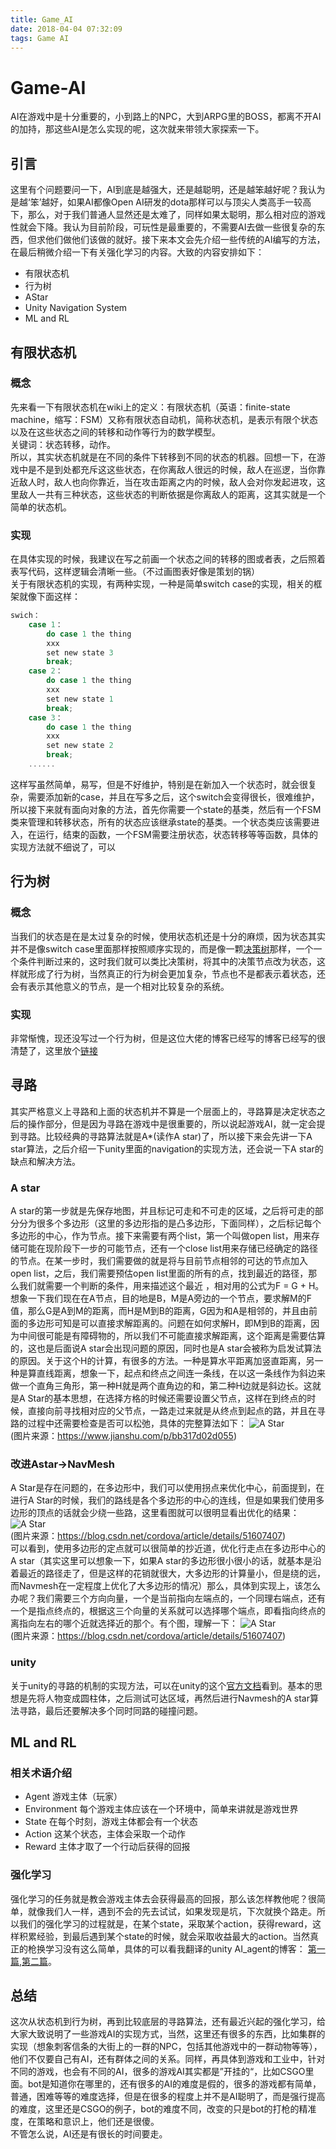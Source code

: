 ```yaml
---
title: Game_AI
date: 2018-04-04 07:32:09
tags: Game AI
---
```

# Game-AI
AI在游戏中是十分重要的，小到路上的NPC，大到ARPG里的BOSS，都离不开AI的加持，那这些AI是怎么实现的呢，这次就来带领大家探索一下。
## 引言
这里有个问题要问一下，AI到底是越强大，还是越聪明，还是越笨越好呢？我认为是越‘笨’越好，如果AI都像Open AI研发的dota那样可以与顶尖人类高手一较高下，那么，对于我们普通人显然还是太难了，同样如果太聪明，那么相对应的游戏性就会下降。我认为目前阶段，可玩性是最重要的，不需要AI去做一些很复杂的东西，但求他们做他们该做的就好。接下来本文会先介绍一些传统的AI编写的方法，在最后稍微介绍一下有关强化学习的内容。大致的内容安排如下：
 - 有限状态机
 - 行为树
 - AStar
 - Unity Navigation System
 - ML and RL
## 有限状态机
### 概念
先来看一下有限状态机在wiki上的定义：有限状态机（英语：finite-state machine，缩写：FSM）又称有限状态自动机，简称状态机，是表示有限个状态以及在这些状态之间的转移和动作等行为的数学模型。  
关键词：状态转移，动作。  
所以，其实状态机就是在不同的条件下转移到不同的状态的机器。回想一下，在游戏中是不是到处都充斥这这些状态，在你离敌人很远的时候，敌人在巡逻，当你靠近敌人时，敌人也向你靠近，当在攻击距离之内的时候，敌人会对你发起进攻，这里敌人一共有三种状态，这些状态的判断依据是你离敌人的距离，这其实就是一个简单的状态机。
### 实现
在具体实现的时候，我建议在写之前画一个状态之间的转移的图或者表，之后照着表写代码，这样逻辑会清晰一些。（不过画图表好像是策划的锅）  
关于有限状态机的实现，有两种实现，一种是简单switch case的实现，相关的框架就像下面这样：
```C
swich：
    case 1：
        do case 1 the thing 
        xxx
        set new state 3
        break;
    case 2：
        do case 1 the thing 
        xxx
        set new state 1
        break;
    case 3：
        do case 1 the thing 
        xxx
        set new state 2
        break;
    ......
```
这样写虽然简单，易写，但是不好维护，特别是在新加入一个状态时，就会很复杂，需要添加新的case，并且在写多之后，这个switch会变得很长，很难维护，所以接下来就有面向对象的方法，首先你需要一个state的基类，然后有一个FSM类来管理和转移状态，所有的状态应该继承state的基类。一个状态类应该需要进入，在运行，结束的函数，一个FSM需要注册状态，状态转移等等函数，具体的实现方法就不细说了，可以
## 行为树
### 概念
当我们的状态是在是太过复杂的时候，使用状态机还是十分的麻烦，因为状态其实并不是像switch case里面那样按照顺序实现的，而是像一颗[决策树](https://zh.wikipedia.org/wiki/%E5%86%B3%E7%AD%96%E6%A0%91)那样，一个一个条件判断过来的，这时我们就可以类比决策树，将其中的决策节点改为状态，这样就形成了行为树，当然真正的行为树会更加复杂，节点也不是都表示着状态，还会有表示其他意义的节点，是一个相对比较复杂的系统。
### 实现
非常惭愧，现还没写过一个行为树，但是这位大佬的博客已经写的博客已经写的很清楚了，这里放个[链接](https://zhuanlan.zhihu.com/p/19890016)
## 寻路
其实严格意义上寻路和上面的状态机并不算是一个层面上的，寻路算是决定状态之后的操作部分，但是因为寻路在游戏中是很重要的，所以说起游戏AI，就一定会提到寻路。比较经典的寻路算法就是A*(读作A star)了，所以接下来会先讲一下A star算法，之后介绍一下unity里面的navigation的实现方法，还会说一下A star的缺点和解决方法。
### A star
A star的第一步就是先保存地图，并且标记可走和不可走的区域，之后将可走的部分分为很多个多边形（这里的多边形指的是凸多边形，下面同样），之后标记每个多边形的中心，作为节点。接下来需要有两个list，第一个叫做open list，用来存储可能在现阶段下一步的可能节点，还有一个close list用来存储已经确定的路径的节点。在某一步时，我们需要做的就是将与目前节点相邻的可达的节点加入open list，之后，我们需要预估open list里面的所有的点，找到最近的路径，那么我们就需要一个判断的条件，用来描述这个最近 ，相对用的公式为F = G + H。想象一下我们现在在A节点，目的地是B，M是A旁边的一个节点，要求解M的F值，那么G是A到M的距离，而H是M到B的距离，G因为和A是相邻的，并且由前面的多边形可知是可以直接求解距离的。问题在如何求解H，即M到B的距离，因为中间很可能是有障碍物的，所以我们不可能直接求解距离，这个距离是需要估算的，这也是后面说A star会出现问题的原因，同时也是A star会被称为启发试算法的原因。关于这个H的计算，有很多的方法。一种是算水平距离加竖直距离，另一种是算直线距离，想象一下，起点和终点之间连一条线，在以这一条线作为斜边来做一个直角三角形，第一种H就是两个直角边的和，第二种H边就是斜边长。这就是A Star的基本思想，在选择方格的时候还需要设置父节点，这样在到终点的时候，直接向前寻找相对应的父节点，一路走过来就是从终点到起点的路，并且在寻路的过程中还需要检查是否可以松弛，具体的完整算法如下：
![A Star](Game-AI/1.jpeg)  
(图片来源：https://www.jianshu.com/p/bb317d02d055)
### 改进Astar->NavMesh
A Star是存在问题的，在多边形中，我们可以使用拐点来优化中心，前面提到，在进行A Star的时候，我们的路线是各个多边形的中心的连线，但是如果我们使用多边形的顶点的话就会少绕一些路，这里看图就可以很明显看出优化的结果：
![A Star](Game-AI/2.png)  
(图片来源：https://blog.csdn.net/cordova/article/details/51607407)  
可以看到，使用多边形的定点就可以很简单的抄近道，优化行走点在多边形中心的A star（其实这里可以想象一下，如果A star的多边形很小很小的话，就基本是沿着最近的路径走了，但是这样的花销就很大，大多边形的计算量小，但是绕的远，而Navmesh在一定程度上优化了大多边形的情况）那么，具体到实现上，该怎么办呢？我们需要三个方向向量，一个是当前指向左端点的，一个同理右端点，还有一个是指点终点的，根据这三个向量的关系就可以选择哪个端点，即看指向终点的离指向左右的哪个近就选择近的那个。有个图，理解一下：
![A Star](Game-AI/3.png)  
(图片来源：https://blog.csdn.net/cordova/article/details/51607407)  
### unity
关于unity的寻路的机制的实现方法，可以在unity的这个[官方文档](https://docs.unity3d.com/Manual/nav-InnerWorkings.html
)看到。基本的思想是先将人物变成圆柱体，之后测试可达区域，再然后进行Navmesh的A star算法寻路，最后还要解决多个同时同路的碰撞问题。
## ML and RL
### 相关术语介绍
 - Agent 游戏主体（玩家）
 - Environment 每个游戏主体应该在一个环境中，简单来讲就是游戏世界
 - State 在每个时刻，游戏主体都会有一个状态
 - Action 这某个状态，主体会采取一个动作
 - Reward 主体才取了一个行动后获得的回报
### 强化学习
强化学习的任务就是教会游戏主体去会获得最高的回报，那么该怎样教他呢？很简单，就像我们人一样，遇到不会的先去试试，如果发现是坑，下次就换个路走。所以我们的强化学习的过程就是，在某个state，采取某个action，获得reward，这样积累经验，到最后遇到某个state的时候，就会采取收益最大的action。当然真正的枪换学习没有这么简单，具体的可以看我翻译的unity AI_agent的博客：
[第一篇](https://lookcc.github.io/2018/03/28/Unity-AI-1/),[第二篇](https://lookcc.github.io/2018/03/29/Unity-AI-2/)。
## 总结
这次从状态机到行为树，再到比较底层的寻路算法，还有最近兴起的强化学习，给大家大致说明了一些游戏AI的实现方式，当然，这里还有很多的东西，比如集群的实现（想象刺客信条的大街上的一群的NPC，包括其他游戏中的一群动物等等），他们不仅要自己有AI，还有群体之间的关系。同样，再具体到游戏和工业中，针对不同的游戏，也会有不同的AI，很多的游戏AI其实都是”开挂的“，比如CSGO里面。bot是知道你在哪里的，还有很多的AI的难度是假的，很多的游戏都有简单，普通，困难等等的难度选择，但是在很多的程度上并不是AI聪明了，而是强行提高的难度，这里还是CSGO的例子，bot的难度不同，改变的只是bot的打枪的精准度，在策略和意识上，他们还是很傻。  
不管怎么说，AI还是有很长的时间要走。
